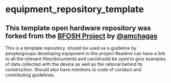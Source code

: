 # equipment_repository_template


## This template open hardware repository was forked from the [BFOSH Project](https://github.com/FOSH-following-demand) by [@amchagas](https://github.com/amchagas)

This is a template repository. should be used as a guideline by people/groups developing equipment in this project
Readme can have a link to all the relevant files/documents and can/should be used to give examples of data collected with the device as well as the rational behind its construction.
Should also have mentions to code of conduct and contributing guidelines.


